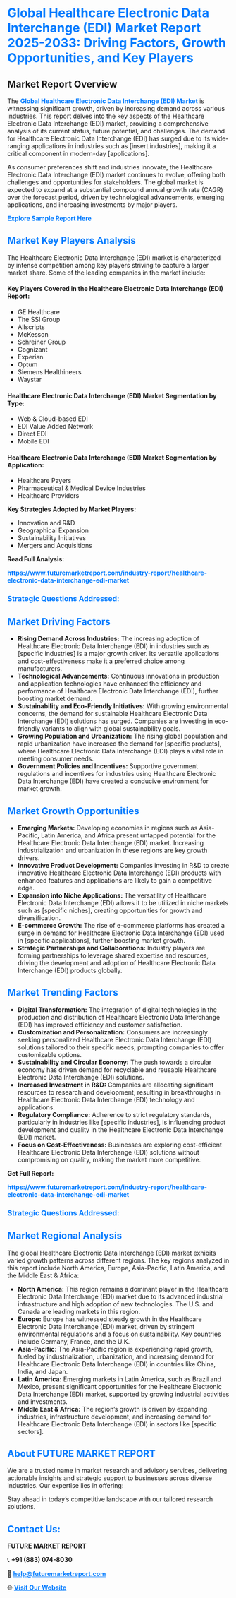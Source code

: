 <h1 style="color: #007BFF;">Global Healthcare Electronic Data Interchange (EDI) Market Report 2025-2033: Driving Factors, Growth Opportunities, and Key Players</h1>

<section id="overview">
<h2>Market Report Overview</h2>
<p>The <a href="https://www.futuremarketreport.com/industry-report/healthcare-electronic-data-interchange-edi-market" style="color: #007BFF; text-decoration: none;"><strong>Global Healthcare Electronic Data Interchange (EDI) Market</strong></a> is witnessing significant growth, driven by increasing demand across various industries. This report delves into the key aspects of the Healthcare Electronic Data Interchange (EDI) market, providing a comprehensive analysis of its current status, future potential, and challenges. The demand for Healthcare Electronic Data Interchange (EDI) has surged due to its wide-ranging applications in industries such as [insert industries], making it a critical component in modern-day [applications].</p>
<p>As consumer preferences shift and industries innovate, the Healthcare Electronic Data Interchange (EDI) market continues to evolve, offering both challenges and opportunities for stakeholders. The global market is expected to expand at a substantial compound annual growth rate (CAGR) over the forecast period, driven by technological advancements, emerging applications, and increasing investments by major players.</p>
</section>

<section id="overview">
<p><a href="https://www.futuremarketreport.com/request-sample/reportId=82683" style="color: #007BFF; text-decoration: none;"><strong>Explore Sample Report Here</strong></a></p>
</section>

<section id="key-players">
<h2 style="color: #007BFF;">Market Key Players Analysis</h2>
<p>The Healthcare Electronic Data Interchange (EDI) market is characterized by intense competition among key players striving to capture a larger market share. Some of the leading companies in the market include:</p>
<h4>Key Players Covered in the Healthcare Electronic Data Interchange (EDI) Report:</h4>
<ul><li>GE Healthcare</li><li>The SSI Group</li><li>Allscripts</li><li>McKesson</li><li>Schreiner Group</li><li>Cognizant</li><li>Experian</li><li>Optum</li><li>Siemens Healthineers</li><li>Waystar</li></ul>
<h4>Healthcare Electronic Data Interchange (EDI) Market Segmentation by Type:</h4>
<ul><li>Web &amp; Cloud-based EDI</li><li>EDI Value Added Network</li><li>Direct EDI</li><li>Mobile EDI</li></ul>

<h4>Healthcare Electronic Data Interchange (EDI) Market Segmentation by Application:</h4>
<ul><li>Healthcare Payers</li><li>Pharmaceutical &amp; Medical Device Industries</li><li>Healthcare Providers</li></ul>
<p><strong>Key Strategies Adopted by Market Players:</strong></p>
<ul>
<li>Innovation and R&D</li>
<li>Geographical Expansion</li>
<li>Sustainability Initiatives</li>
<li>Mergers and Acquisitions</li>
</ul>
</section>

<section>
<p><strong>Read Full Analysis: </strong></p><a href="https://www.futuremarketreport.com/industry-report/healthcare-electronic-data-interchange-edi-market" style="color: #007BFF; text-decoration: none;"><strong>https://www.futuremarketreport.com/industry-report/healthcare-electronic-data-interchange-edi-market</strong></a>
<h3 style="color: #007BFF;">Strategic Questions Addressed:</h3>
</section>

<section id="driving-factors">
<h2 style="color: #007BFF;">Market Driving Factors</h2>
<ul>
<li><strong>Rising Demand Across Industries:</strong> The increasing adoption of Healthcare Electronic Data Interchange (EDI) in industries such as [specific industries] is a major growth driver. Its versatile applications and cost-effectiveness make it a preferred choice among manufacturers.</li>
<li><strong>Technological Advancements:</strong> Continuous innovations in production and application technologies have enhanced the efficiency and performance of Healthcare Electronic Data Interchange (EDI), further boosting market demand.</li>
<li><strong>Sustainability and Eco-Friendly Initiatives:</strong> With growing environmental concerns, the demand for sustainable Healthcare Electronic Data Interchange (EDI) solutions has surged. Companies are investing in eco-friendly variants to align with global sustainability goals.</li>
<li><strong>Growing Population and Urbanization:</strong> The rising global population and rapid urbanization have increased the demand for [specific products], where Healthcare Electronic Data Interchange (EDI) plays a vital role in meeting consumer needs.</li>
<li><strong>Government Policies and Incentives:</strong> Supportive government regulations and incentives for industries using Healthcare Electronic Data Interchange (EDI) have created a conducive environment for market growth.</li>
</ul>
</section>

<section id="growth-opportunities">
<h2 style="color: #007BFF;">Market Growth Opportunities</h2>
<ul>
<li><strong>Emerging Markets:</strong> Developing economies in regions such as Asia-Pacific, Latin America, and Africa present untapped potential for the Healthcare Electronic Data Interchange (EDI) market. Increasing industrialization and urbanization in these regions are key growth drivers.</li>
<li><strong>Innovative Product Development:</strong> Companies investing in R&D to create innovative Healthcare Electronic Data Interchange (EDI) products with enhanced features and applications are likely to gain a competitive edge.</li>
<li><strong>Expansion into Niche Applications:</strong> The versatility of Healthcare Electronic Data Interchange (EDI) allows it to be utilized in niche markets such as [specific niches], creating opportunities for growth and diversification.</li>
<li><strong>E-commerce Growth:</strong> The rise of e-commerce platforms has created a surge in demand for Healthcare Electronic Data Interchange (EDI) used in [specific applications], further boosting market growth.</li>
<li><strong>Strategic Partnerships and Collaborations:</strong> Industry players are forming partnerships to leverage shared expertise and resources, driving the development and adoption of Healthcare Electronic Data Interchange (EDI) products globally.</li>
</ul>
</section>

<section id="trending-factors">
<h2 style="color: #007BFF;">Market Trending Factors</h2>
<ul>
<li><strong>Digital Transformation:</strong> The integration of digital technologies in the production and distribution of Healthcare Electronic Data Interchange (EDI) has improved efficiency and customer satisfaction.</li>
<li><strong>Customization and Personalization:</strong> Consumers are increasingly seeking personalized Healthcare Electronic Data Interchange (EDI) solutions tailored to their specific needs, prompting companies to offer customizable options.</li>
<li><strong>Sustainability and Circular Economy:</strong> The push towards a circular economy has driven demand for recyclable and reusable Healthcare Electronic Data Interchange (EDI) solutions.</li>
<li><strong>Increased Investment in R&D:</strong> Companies are allocating significant resources to research and development, resulting in breakthroughs in Healthcare Electronic Data Interchange (EDI) technology and applications.</li>
<li><strong>Regulatory Compliance:</strong> Adherence to strict regulatory standards, particularly in industries like [specific industries], is influencing product development and quality in the Healthcare Electronic Data Interchange (EDI) market.</li>
<li><strong>Focus on Cost-Effectiveness:</strong> Businesses are exploring cost-efficient Healthcare Electronic Data Interchange (EDI) solutions without compromising on quality, making the market more competitive.</li>
</ul>
</section>

<section>
<p><strong>Get Full Report: </strong></p><a href="https://www.futuremarketreport.com/industry-report/healthcare-electronic-data-interchange-edi-market" style="color: #007BFF; text-decoration: none;"><strong>https://www.futuremarketreport.com/industry-report/healthcare-electronic-data-interchange-edi-market</strong></a>
<h3 style="color: #007BFF;">Strategic Questions Addressed:</h3>
</section>


<section id="regional-analysis">
<h2 style="color: #007BFF;">Market Regional Analysis</h2>
<p>The global Healthcare Electronic Data Interchange (EDI) market exhibits varied growth patterns across different regions. The key regions analyzed in this report include North America, Europe, Asia-Pacific, Latin America, and the Middle East & Africa:</p>
<ul>
<li><strong>North America:</strong> This region remains a dominant player in the Healthcare Electronic Data Interchange (EDI) market due to its advanced industrial infrastructure and high adoption of new technologies. The U.S. and Canada are leading markets in this region.</li>
<li><strong>Europe:</strong> Europe has witnessed steady growth in the Healthcare Electronic Data Interchange (EDI) market, driven by stringent environmental regulations and a focus on sustainability. Key countries include Germany, France, and the U.K.</li>
<li><strong>Asia-Pacific:</strong> The Asia-Pacific region is experiencing rapid growth, fueled by industrialization, urbanization, and increasing demand for Healthcare Electronic Data Interchange (EDI) in countries like China, India, and Japan.</li>
<li><strong>Latin America:</strong> Emerging markets in Latin America, such as Brazil and Mexico, present significant opportunities for the Healthcare Electronic Data Interchange (EDI) market, supported by growing industrial activities and investments.</li>
<li><strong>Middle East & Africa:</strong> The region’s growth is driven by expanding industries, infrastructure development, and increasing demand for Healthcare Electronic Data Interchange (EDI) in sectors like [specific sectors].</li>
</ul>
</section>

<footer>
<h2 style="color: #007BFF;">About FUTURE MARKET REPORT</h2>
<p>We are a trusted name in market research and advisory services, delivering actionable insights and strategic support to businesses across diverse industries. Our expertise lies in offering:</p>

<p>Stay ahead in today’s competitive landscape with our tailored research solutions.</p>

<h2 style="color: #007BFF;">Contact Us:</h2>
<p><strong>FUTURE MARKET REPORT</strong></p>
<p>📞 <strong>+91 (883) 074-8030</strong></p>
<p>📧 <strong><a href="mailto:help@futuremarketreport.com" style="color: #007BFF;">help@futuremarketreport.com</a></strong></p>
<p>🌐 <strong><a href="https://www.futuremarketreport.com/" style="color: #007BFF;">Visit Our Website</a></strong></p>
</footer>